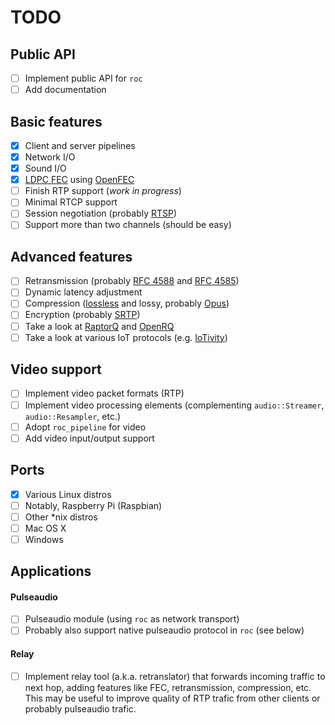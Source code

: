 TODO
====

Public API
----------

- [ ] Implement public API for `roc`
- [ ] Add documentation

Basic features
--------------

- [x] Client and server pipelines
- [x] Network I/O
- [x] Sound I/O
- [x] [LDPC FEC](https://en.wikipedia.org/wiki/Low-density_parity-check_code) using [OpenFEC](http://openfec.org/)
- [ ] Finish RTP support (*work in progress*)
- [ ] Minimal RTCP support
- [ ] Session negotiation (probably  [RTSP](https://en.wikipedia.org/wiki/Real_Time_Streaming_Protocol))
- [ ] Support more than two channels (should be easy)

Advanced features
-----------------

- [ ] Retransmission (probably [RFC 4588](https://tools.ietf.org/html/rfc4588) and
[RFC 4585](https://tools.ietf.org/html/rfc4585))
- [ ] Dynamic latency adjustment
- [ ] Compression ([lossless](https://en.wikipedia.org/wiki/Lossless_compression#Audio) and lossy,
probably [Opus](https://www.opus-codec.org/))
- [ ] Encryption (probably [SRTP](https://en.wikipedia.org/wiki/Secure_Real-time_Transport_Protocol))
- [ ] Take a look at [RaptorQ](https://tools.ietf.org/html/rfc6330) and [OpenRQ](https://github.com/openrq-team/OpenRQ)
- [ ] Take a look at various IoT protocols (e.g. [IoTivity](https://www.iotivity.org/))

Video support
-------------

- [ ] Implement video packet formats (RTP)
- [ ] Implement video processing elements (complementing `audio::Streamer`, `audio::Resampler`, etc.)
- [ ] Adopt `roc_pipeline` for video
- [ ] Add video input/output support

Ports
-----

- [x] Various Linux distros
- [ ] Notably, Raspberry Pi (Raspbian)
- [ ] Other *nix distros
- [ ] Mac OS X
- [ ] Windows

Applications
------------

#### Pulseaudio 

- [ ] Pulseaudio module (using `roc` as network transport)
- [ ] Probably also support native pulseaudio protocol in `roc` (see below)

#### Relay

- [ ] Implement relay tool (a.k.a. retranslator) that forwards incoming traffic to next hop, adding features
  like FEC, retransmission, compression, etc. This may be useful to improve quality of RTP trafic from
  other clients or probably pulseaudio trafic.
